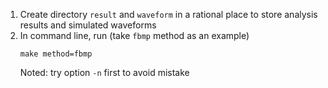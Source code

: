 1. Create directory `result` and `waveform` in a rational place to store analysis results and simulated waveforms
2. In command line, run (take `fbmp` method as an example)
   ```
   make method=fbmp
   ```
   Noted: try option `-n` first to avoid mistake